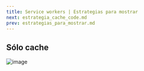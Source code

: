 ```yaml
---
title: Service workers | Estrategias para mostrar
next: estrategia_cache_code.md
prev: estrategias_para_mostrar.md
---
```

## Sólo cache

![image](https://user-images.githubusercontent.com/5105812/39147791-00a4df02-4711-11e8-91ff-7ee20db82d74.png)
